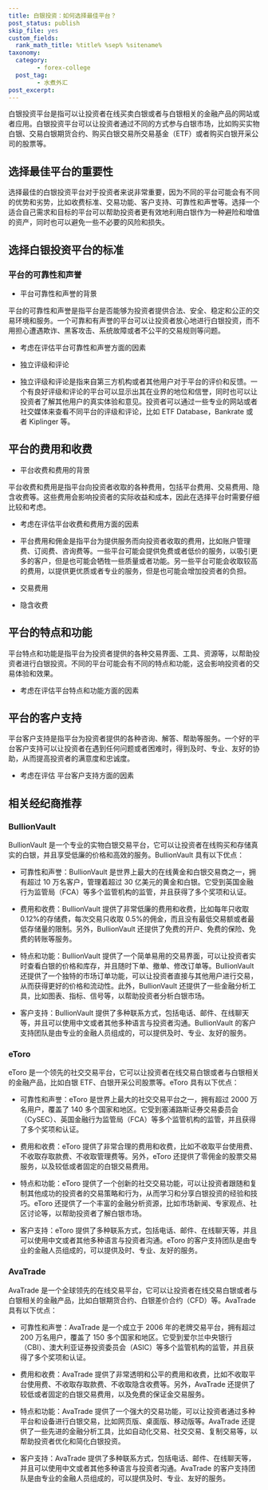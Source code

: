 ```yaml
---
title: 白银投资：如何选择最佳平台？
post_status: publish
skip_file: yes
custom_fields:
  rank_math_title: %title% %sep% %sitename%
taxonomy:
  category:
        - forex-college
  post_tag:
        - 水煮外汇
post_excerpt: 
---
```

白银投资平台是指可以让投资者在线买卖白银或者与白银相关的金融产品的网站或者应用。白银投资平台可以让投资者通过不同的方式参与白银市场，比如购买实物白银、交易白银期货合约、购买白银交易所交易基金（ETF）或者购买白银开采公司的股票等。

## 选择最佳平台的重要性

选择最佳的白银投资平台对于投资者来说非常重要，因为不同的平台可能会有不同的优势和劣势，比如收费标准、交易功能、客户支持、可靠性和声誉等。选择一个适合自己需求和目标的平台可以帮助投资者更有效地利用白银作为一种避险和增值的资产，同时也可以避免一些不必要的风险和损失。

## 选择白银投资平台的标准

### 平台的可靠性和声誉

* 平台可靠性和声誉的背景

平台的可靠性和声誉是指平台是否能够为投资者提供合法、安全、稳定和公正的交易环境和服务。一个可靠和有声誉的平台可以让投资者放心地进行白银投资，而不用担心遭遇欺诈、黑客攻击、系统故障或者不公平的交易规则等问题。

* 考虑在评估平台可靠性和声誉方面的因素

* 独立评级和评论

* 独立评级和评论是指来自第三方机构或者其他用户对于平台的评价和反馈。一个有良好评级和评论的平台可以显示出其在业界的地位和信誉，同时也可以让投资者了解其他用户的真实体验和意见。投资者可以通过一些专业的网站或者社交媒体来查看不同平台的评级和评论，比如 ETF Database，Bankrate 或者 Kiplinger 等。

## 平台的费用和收费

* 平台收费和费用的背景

平台收费和费用是指平台向投资者收取的各种费用，包括平台费用、交易费用、隐含收费等。这些费用会影响投资者的实际收益和成本，因此在选择平台时需要仔细比较和考虑。

* 考虑在评估平台收费和费用方面的因素

* 平台费用和佣金是指平台为提供服务而向投资者收取的费用，比如账户管理费、订阅费、咨询费等。一些平台可能会提供免费或者低价的服务，以吸引更多的客户，但是也可能会牺牲一些质量或者功能。另一些平台可能会收取较高的费用，以提供更优质或者专业的服务，但是也可能会增加投资者的负担。

* 交易费用

* 隐含收费

## 平台的特点和功能

平台特点和功能是指平台为投资者提供的各种交易界面、工具、资源等，以帮助投资者进行白银投资。不同的平台可能会有不同的特点和功能，这会影响投资者的交易体验和效果。

* 考虑在评估平台特点和功能方面的因素

## 平台的客户支持

平台客户支持是指平台为投资者提供的各种咨询、解答、帮助等服务。一个好的平台客户支持可以让投资者在遇到任何问题或者困难时，得到及时、专业、友好的协助，从而提高投资者的满意度和忠诚度。

* 考虑在评估 平台客户支持方面的因素

## 相关经纪商推荐

### BullionVault

BullionVault 是一个专业的实物白银交易平台，它可以让投资者在线购买和存储真实的白银，并且享受低廉的价格和高效的服务。BullionVault 具有以下优点：

* 可靠性和声誉：BullionVault 是世界上最大的在线黄金和白银交易商之一，拥有超过 10 万名客户，管理着超过 30 亿美元的黄金和白银。它受到英国金融行为监管局（FCA）等多个监管机构的监管，并且获得了多个奖项和认证。

* 费用和收费：BullionVault 提供了非常低廉的费用和收费，比如每年只收取 0.12%的存储费，每次交易只收取 0.5%的佣金，而且没有最低交易额或者最低存储量的限制。另外，BullionVault 还提供了免费的开户、免费的保险、免费的转账等服务。

* 特点和功能：BullionVault 提供了一个简单易用的交易界面，可以让投资者实时查看白银的价格和库存，并且随时下单、撤单、修改订单等。BullionVault 还提供了一个独特的市场订单功能，可以让投资者直接与其他用户进行交易，从而获得更好的价格和流动性。此外，BullionVault 还提供了一些金融分析工具，比如图表、指标、信号等，以帮助投资者分析白银市场。

* 客户支持：BullionVault 提供了多种联系方式，包括电话、邮件、在线聊天等，并且可以使用中文或者其他多种语言与投资者沟通。BullionVault 的客户支持团队是由专业的金融人员组成的，可以提供及时、专业、友好的服务。

### eToro

eToro 是一个领先的社交交易平台，它可以让投资者在线交易白银或者与白银相关的金融产品，比如白银 ETF、白银开采公司股票等。eToro 具有以下优点：

* 可靠性和声誉：eToro 是世界上最大的社交交易平台之一，拥有超过 2000 万名用户，覆盖了 140 多个国家和地区。它受到塞浦路斯证券交易委员会（CySEC）、英国金融行为监管局（FCA）等多个监管机构的监管，并且获得了多个奖项和认证。

* 费用和收费：eToro 提供了非常合理的费用和收费，比如不收取平台使用费、不收取存取款费、不收取管理费等。另外，eToro 还提供了零佣金的股票交易服务，以及较低或者固定的白银交易费用。

* 特点和功能：eToro 提供了一个创新的社交交易功能，可以让投资者跟随和复制其他成功的投资者的交易策略和行为，从而学习和分享白银投资的经验和技巧。eToro 还提供了一个丰富的金融分析资源，比如市场新闻、专家观点、社区讨论等，以帮助投资者了解白银市场。

* 客户支持：eToro 提供了多种联系方式，包括电话、邮件、在线聊天等，并且可以使用中文或者其他多种语言与投资者沟通。eToro 的客户支持团队是由专业的金融人员组成的，可以提供及时、专业、友好的服务。

### AvaTrade

AvaTrade 是一个全球领先的在线交易平台，它可以让投资者在线交易白银或者与白银相关的金融产品，比如白银期货合约、白银差价合约（CFD）等。AvaTrade 具有以下优点：

* 可靠性和声誉：AvaTrade 是一个成立于 2006 年的老牌交易平台，拥有超过 200 万名用户，覆盖了 150 多个国家和地区。它受到爱尔兰中央银行（CBI）、澳大利亚证券投资委员会（ASIC）等多个监管机构的监管，并且获得了多个奖项和认证。

* 费用和收费：AvaTrade 提供了非常透明和公平的费用和收费，比如不收取平台使用费、不收取存取款费、不收取隐含收费等。另外，AvaTrade 还提供了较低或者固定的白银交易费用，以及免费的保证金交易服务。

* 特点和功能：AvaTrade 提供了一个强大的交易功能，可以让投资者通过多种平台和设备进行白银交易，比如网页版、桌面版、移动版等。AvaTrade 还提供了一些先进的金融分析工具，比如自动化交易、社交交易、复制交易等，以帮助投资者优化和简化白银投资。

* 客户支持：AvaTrade 提供了多种联系方式，包括电话、邮件、在线聊天等，并且可以使用中文或者其他多种语言与投资者沟通。AvaTrade 的客户支持团队是由专业的金融人员组成的，可以提供及时、专业、友好的服务。